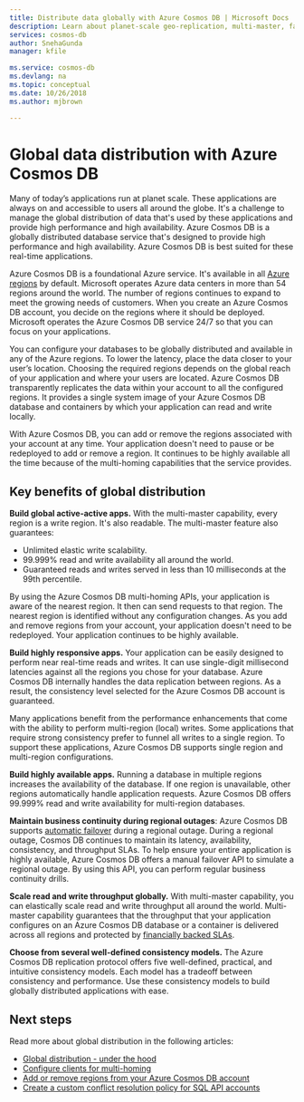 ```yaml
---
title: Distribute data globally with Azure Cosmos DB | Microsoft Docs
description: Learn about planet-scale geo-replication, multi-master, failover, and data recovery by using global databases from Azure Cosmos DB, a globally distributed, multi-model database service.
services: cosmos-db
author: SnehaGunda
manager: kfile

ms.service: cosmos-db
ms.devlang: na
ms.topic: conceptual
ms.date: 10/26/2018
ms.author: mjbrown

---
```

# Global data distribution with Azure Cosmos DB

Many of today’s applications run at planet scale. These applications are always on and accessible to users all around the globe. It's a challenge to manage the global distribution of data that's used by these applications and provide high performance and high availability. Azure Cosmos DB is a globally distributed database service that's designed to provide high performance and high availability. Azure Cosmos DB is best suited for these real-time applications.

Azure Cosmos DB is a foundational Azure service. It's available in all [Azure regions](https://azure.microsoft.com/global-infrastructure/regions/) by default. Microsoft operates Azure data centers in more than 54 regions around the world. The number of regions continues to expand to meet the growing needs of customers. When you create an Azure Cosmos DB account, you decide on the regions where it should be deployed. Microsoft operates the Azure Cosmos DB service 24/7 so that you can focus on your applications.

You can configure your databases to be globally distributed and available in any of the Azure regions. To lower the latency, place the data closer to your user’s location. Choosing the required regions depends on the global reach of your application and where your users are located. Azure Cosmos DB transparently replicates the data within your account to all the configured regions. It provides a single system image of your Azure Cosmos DB database and containers by which your application can read and write locally. 

With Azure Cosmos DB, you can add or remove the regions associated with your account at any time. Your application doesn't need to pause or be redeployed to add or remove a region. It continues to be highly available all the time because of the multi-homing capabilities that the service provides.

## Key benefits of global distribution

**Build global active-active apps.** With the multi-master capability, every region is a write region. It's also readable. The multi-master feature also guarantees:

- Unlimited elastic write scalability. 
- 99.999% read and write availability all around the world.
- Guaranteed reads and writes served in less than 10 milliseconds at the 99th percentile.

By using the Azure Cosmos DB multi-homing APIs, your application is aware of the nearest region. It then can send requests to that region. The nearest region is identified without any configuration changes. As you add and remove regions from your account, your application doesn't need to be redeployed. Your application continues to be highly available.

**Build highly responsive apps.** Your application can be easily designed to perform near real-time reads and writes. It can use single-digit millisecond latencies against all the regions you chose for your database. Azure Cosmos DB internally handles the data replication between regions. As a result, the consistency level selected for the Azure Cosmos DB account is guaranteed.

Many applications benefit from the performance enhancements that come with the ability to perform multi-region (local) writes. Some applications that require strong consistency prefer to funnel all writes to a single region. To support these applications, Azure Cosmos DB supports single region and multi-region configurations.

**Build highly available apps.** Running a database in multiple regions increases the availability of the database. If one region is unavailable, other regions automatically handle application requests. Azure Cosmos DB offers 99.999% read and write availability for multi-region databases.

**Maintain business continuity during regional outages**: Azure Cosmos DB supports [automatic failover](how-to-manage-database-account.md#automatic-failover) during a regional outage. During a regional outage, Cosmos DB continues to maintain its latency, availability, consistency, and throughput SLAs. To help ensure your entire application is highly available, Azure Cosmos DB offers a manual failover API to simulate a regional outage. By using this API, you can perform regular business continuity drills.

**Scale read and write throughput globally.** With multi-master capability, you can elastically scale read and write throughput all around the world. Multi-master capability guarantees that the throughput that your application configures on an Azure Cosmos DB database or a container is delivered across all regions and protected by [financially backed SLAs](https://aka.ms/acdbsla).

**Choose from several well-defined consistency models.** The Azure Cosmos DB replication protocol offers five well-defined, practical, and intuitive consistency models. Each model has a tradeoff between consistency and performance. Use these consistency models to build globally distributed applications with ease.

## <a id="Next Steps"></a>Next steps

Read more about global distribution in the following articles:

* [Global distribution - under the hood](global-dist-under-the-hood.md)
* [Configure clients for multi-homing](how-to-manage-database-account.md#configure-clients-for-multi-homing)
* [Add or remove regions from your Azure Cosmos DB account](how-to-manage-database-account.md#addremove-regions-from-your-database-account)
* [Create a custom conflict resolution policy for SQL API accounts](how-to-manage-conflicts.md#create-a-custom-conflict-resolution-policy)